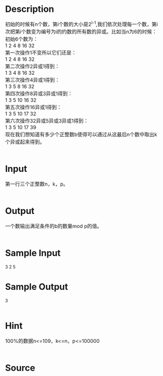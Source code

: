
# Description

<div class="content"><div><span style="font-size: medium">初始的时候有n个数，第i个数的大小是2<sup>i-1</sup>,我们依次处理每一个数，第i次把第i个数变为编号为i的约数的所有数的异或。比如当n为6的时候：</span></div>
<div><span style="font-size: medium">初始6个数为：</span></div>
<div><span style="font-size: medium">1 2 4 8 16 32</span></div>
<div><span style="font-size: medium">第一次操作1不变所以它们还是：</span></div>
<div><span style="font-size: medium">1 2 4 8 16 32</span></div>
<div><span style="font-size: medium">第二次操作2异或1得到：</span></div>
<div><span style="font-size: medium">1 3 4 8 16 32</span></div>
<div><span style="font-size: medium">第三次操作4异或1得到：</span></div>
<div><span style="font-size: medium">1 3 5 8 16 32</span></div>
<div><span style="font-size: medium">第四次操作8异或3异或1得到：</span></div>
<div><span style="font-size: medium">1 3 5 10 16 32</span></div>
<div><span style="font-size: medium">第五次操作16异或1得到：</span></div>
<div><span style="font-size: medium">1 3 5 10 17 32</span></div>
<div><span style="font-size: medium">第六次操作32异或5异或3异或1得到：</span></div>
<div><span style="font-size: medium">1 3 5 10 17 39</span></div>
<div><span style="font-size: medium">现在我们想知道有多少个正整数b使得可以通过从这最后n个数中取出k个异或起来得到。</span></div>
<div><span style="font-size: medium"> </span></div></div>

# Input

<div class="content"><div><span style="font-size: medium">第一行三个正整数n，k，p。</span></div>
<div><span style="font-size: medium"> </span></div></div>

# Output

<div class="content"><div><span style="font-size: medium">一个数输出满足条件的b的数量mod p的值。</span></div>
<div><span style="font-size: medium"> </span></div></div>

# Sample Input

<div class="content"><span class="sampledata">3 2 5<br/>
</span></div>

# Sample Output

<div class="content"><span class="sampledata">3<br/>
 <br/>
 </span></div>

# Hint

<div class="content"><p></p><p><span style="font-size: medium">100%的数据n&lt;=109，k&lt;=n，p&lt;=100000<br/><br/>
</span></p><p></p></div>

# Source

<div class="content"><p><a href="problemset.php?search="></a></p></div>

